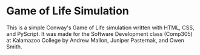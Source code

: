 # Game of Life Simulation

This is a simple Conway's Game of Life simulation written with HTML, CSS, and PyScript. It was made for the Software Development class (Comp305) at Kalamazoo College by Andrew Mallon, Juniper Pasternak, and Owen Smith.
